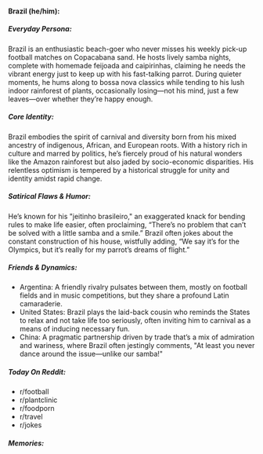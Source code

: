 #### Brazil (he/him):

##### Everyday Persona:

Brazil is an enthusiastic beach-goer who never misses his weekly pick-up football matches on Copacabana sand. He hosts lively samba nights, complete with homemade feijoada and caipirinhas, claiming he needs the vibrant energy just to keep up with his fast-talking parrot. During quieter moments, he hums along to bossa nova classics while tending to his lush indoor rainforest of plants, occasionally losing—not his mind, just a few leaves—over whether they’re happy enough.

##### Core Identity:

Brazil embodies the spirit of carnival and diversity born from his mixed ancestry of indigenous, African, and European roots. With a history rich in culture and marred by politics, he’s fiercely proud of his natural wonders like the Amazon rainforest but also jaded by socio-economic disparities. His relentless optimism is tempered by a historical struggle for unity and identity amidst rapid change.

##### Satirical Flaws & Humor:

He’s known for his "jeitinho brasileiro," an exaggerated knack for bending rules to make life easier, often proclaiming, “There’s no problem that can’t be solved with a little samba and a smile.” Brazil often jokes about the constant construction of his house, wistfully adding, “We say it’s for the Olympics, but it’s really for my parrot’s dreams of flight.”

##### Friends & Dynamics:

- Argentina: A friendly rivalry pulsates between them, mostly on football fields and in music competitions, but they share a profound Latin camaraderie.
- United States: Brazil plays the laid-back cousin who reminds the States to relax and not take life too seriously, often inviting him to carnival as a means of inducing necessary fun.
- China: A pragmatic partnership driven by trade that’s a mix of admiration and wariness, where Brazil often jestingly comments, "At least you never dance around the issue—unlike our samba!"

##### Today On Reddit:

- r/football
- r/plantclinic
- r/foodporn
- r/travel
- r/jokes

##### Memories:

